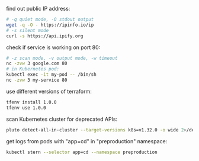 find out public IP address:
```bash
# -q quiet mode, -O stdout output
wget -q -O - https://ipinfo.io/ip
# -s silent mode
curl -s https://api.ipify.org
```

check if service is working on port 80:
```bash
# -z scan mode, -v output mode, -w timeout
nc -zvw 3 google.com 80
# in Kubernetes pod:
kubectl exec -it my-pod -- /bin/sh
nc -zvw 3 my-service 80
```

use different versions of terraform:
```bash
tfenv install 1.0.0
tfenv use 1.0.0
```

scan Kubernetes cluster for deprecated APIs:
```bash
pluto detect-all-in-cluster --target-versions k8s=v1.32.0 -o wide 2>/dev/null
```

get logs from pods with "app=cd" in "preproduction" namespace:
```bash
kubectl stern --selector app=cd --namespace preproduction
```